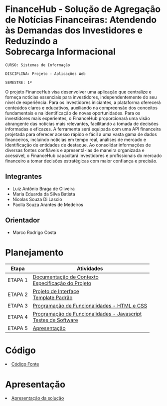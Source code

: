 # FinanceHub - Solução de Agregação de Notícias Financeiras: Atendendo às Demandas dos Investidores e Reduzindo a Sobrecarga Informacional

`CURSO: Sistemas de Informação`

`DISCIPLINA: Projeto - Aplicações Web`

`SEMESTRE: 1º`

O projeto FinanceHub visa desenvolver uma aplicação que centralize e forneça notícias essenciais para investidores, independentemente do seu nível de experiência. Para os investidores iniciantes, a plataforma oferecerá conteúdos claros e educativos, auxiliando na compreensão dos conceitos fundamentais e na identificação de novas oportunidades. Para os investidores mais experientes, o FinanceHub proporcionará uma visão abrangente das notícias mais relevantes, facilitando a tomada de decisões informadas e eficazes. A ferramenta será equipada com uma API financeira projetada para oferecer acesso rápido e fácil a uma vasta gama de dados financeiros, incluindo notícias em tempo real, análises de mercado e identificação de entidades de destaque. Ao consolidar informações de diversas fontes confiáveis e apresentá-las de maneira organizada e acessível, o FinanceHub capacitará investidores e profissionais do mercado financeiro a tomar decisões estratégicas com maior confiança e precisão.

## Integrantes

* Luiz Antônio Braga de Oliveira
* Maria Eduarda da Silva Batista
* Nicolas Souza Di Lascio
* Paolla Souza Arantes de Medeiros


## Orientador

* Marco Rodrigo Costa

# Planejamento

| Etapa         | Atividades |
|  :----:   | ----------- |
| ETAPA 1         |[Documentação de Contexto](docs/context.md) <br> [Especificação do Projeto](docs/especification.md) |
| ETAPA 2         |[Projeto de Interface](docs/interface.md) <br> [Template Padrão](docs/template.md) |
| ETAPA 3         |[Programação de Funcionalidades - HTML e CSS](docs/development.md) |
| ETAPA 4        |[Programação de Funcionalidades - Javascript](docs/development.md) <br> [Testes de Software ](docs/tests.md) |
| ETAPA 5         | [Apresentação](presentation/README.md) |

# Código

<li><a href="src/README.md"> Código Fonte</a></li>

# Apresentação

<li><a href="presentation/README.md"> Apresentação da solução</a></li>
